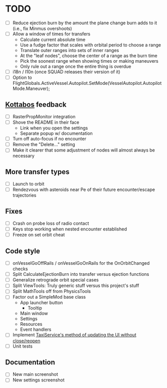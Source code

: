 # TODO

- [ ] Reduce ejection burn by the amount the plane change burn adds to it (i.e., fix Minmus overshoots)
- [ ] Allow a window of times for transfers
  - Calculate current absolute time
  - Use a fudge factor that scales with orbital period to choose a range
  - Translate outer ranges into sets of inner ranges
  - At the "leaf nodes", choose the center of a range as the burn time
  - Pick the soonest range when showing times or making maneuvers
  - Only rule out a range once the entire thing is overdue
- [ ] i18n / l10n (once SQUAD releases their version of it)
- [ ] Option to FlightGlobals.ActiveVessel.Autopilot.SetMode(VesselAutopilot.AutopilotMode.Maneuver);

## [Kottabos](https://www.youtube.com/watch?v=bcl9sy6CJAY) feedback
- [ ] RasterPropMonitor integration
- [ ] Shove the README in their face
  - Link when you open the settings
  - Separate popup w/ documentation
- [ ] Turn off auto-focus if no encounter
- [ ] Remove the "Delete..." setting
- [ ] Make it clearer that some adjustment of nodes will almost always be necessary

## More transfer types

- [ ] Launch to orbit
- [ ] Rendezvous with asteroids near Pe of their future encounter/escape trajectories

## Fixes

- [ ] Crash on probe loss of radio contact
- [ ] Keys stop working when nested encounter established
- [ ] Freeze on set orbit cheat

## Code style

- [ ] onVesselGoOffRails / onVesselGoOnRails for the OnOrbitChanged checks
- [ ] Split CalculateEjectionBurn into transfer versus ejection functions
- [ ] Generalize retrograde orbit special cases
- [ ] Split ViewTools: Truly generic stuff versus this project's stuff
- [ ] Split MathTools off from PhysicsTools
- [ ] Factor out a SimpleMod base class
  - App launcher button
    - Tooltip
  - Main window
  - Settings
  - Resources
  - Event handlers
- [ ] Implement [TaxiService's method of updating the UI without close/reopen](http://forum.kerbalspaceprogram.com/index.php?/topic/149324-popupdialog-and-the-dialoggui-classes/&do=findComment&comment=2950891)
- [ ] Unit tests

## Documentation

- [ ] New main screenshot
- [ ] New settings screenshot
